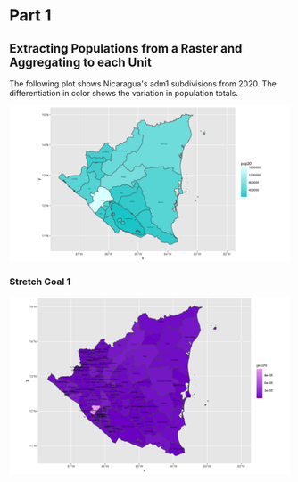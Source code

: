 # Part 1
## Extracting Populations from a Raster and Aggregating to each Unit

The following plot shows Nicaragua's adm1 subdivisions from 2020. The differentiation in color shows the variation in population totals. 

![](nic_pop20.png)

### Stretch Goal 1

![](nic_pop20_adm2.png)
